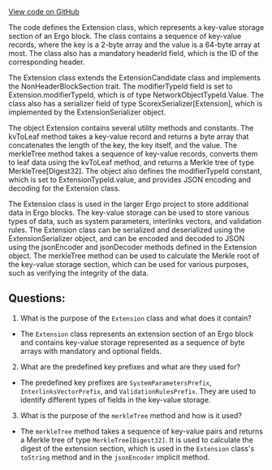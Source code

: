 [View code on GitHub](https://github.com/ergoplatform/ergo/src/main/scala/org/ergoplatform/modifiers/history/extension/Extension.scala)

The code defines the Extension class, which represents a key-value storage section of an Ergo block. The class contains a sequence of key-value records, where the key is a 2-byte array and the value is a 64-byte array at most. The class also has a mandatory headerId field, which is the ID of the corresponding header.

The Extension class extends the ExtensionCandidate class and implements the NonHeaderBlockSection trait. The modifierTypeId field is set to Extension.modifierTypeId, which is of type NetworkObjectTypeId.Value. The class also has a serializer field of type ScorexSerializer[Extension], which is implemented by the ExtensionSerializer object.

The object Extension contains several utility methods and constants. The kvToLeaf method takes a key-value record and returns a byte array that concatenates the length of the key, the key itself, and the value. The merkleTree method takes a sequence of key-value records, converts them to leaf data using the kvToLeaf method, and returns a Merkle tree of type MerkleTree[Digest32]. The object also defines the modifierTypeId constant, which is set to ExtensionTypeId.value, and provides JSON encoding and decoding for the Extension class.

The Extension class is used in the larger Ergo project to store additional data in Ergo blocks. The key-value storage can be used to store various types of data, such as system parameters, interlinks vectors, and validation rules. The Extension class can be serialized and deserialized using the ExtensionSerializer object, and can be encoded and decoded to JSON using the jsonEncoder and jsonDecoder methods defined in the Extension object. The merkleTree method can be used to calculate the Merkle root of the key-value storage section, which can be used for various purposes, such as verifying the integrity of the data.
## Questions: 
 1. What is the purpose of the `Extension` class and what does it contain?
- The `Extension` class represents an extension section of an Ergo block and contains key-value storage represented as a sequence of byte arrays with mandatory and optional fields.
2. What are the predefined key prefixes and what are they used for?
- The predefined key prefixes are `SystemParametersPrefix`, `InterlinksVectorPrefix`, and `ValidationRulesPrefix`. They are used to identify different types of fields in the key-value storage.
3. What is the purpose of the `merkleTree` method and how is it used?
- The `merkleTree` method takes a sequence of key-value pairs and returns a Merkle tree of type `MerkleTree[Digest32]`. It is used to calculate the digest of the extension section, which is used in the `Extension` class's `toString` method and in the `jsonEncoder` implicit method.